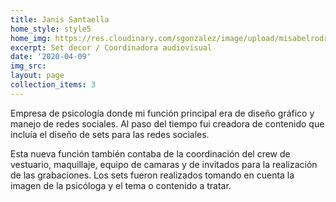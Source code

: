 ```yaml
---
title: Janis Santaella
home_style: style5
home_img: https://res.cloudinary.com/sgonzalez/image/upload/misabelrodriguez/janis-santaella/
excerpt: Set decor / Coordinadora audiovisual
date: '2020-04-09'
img_src: 
layout: page
collection_items: 3
---
```


Empresa de psicología donde mi función principal era de diseño gráfico y manejo de redes sociales. Al paso del tiempo fui creadora de contenido que incluía el diseño de sets para las redes sociales.

Esta nueva función también contaba de la coordinación del crew de vestuario, maquillaje, equipo de camaras y de invitados para la realización de las grabaciones. Los sets fueron realizados tomando en cuenta la imagen de la psicóloga y el tema o contenido a tratar.